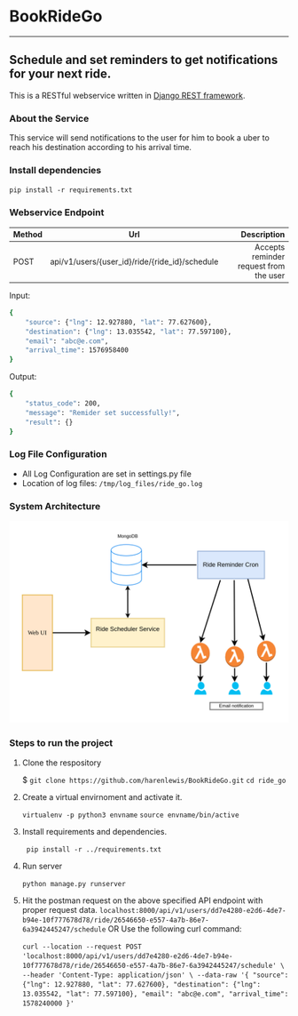 # BookRideGo
-----

## Schedule and set reminders to get notifications for your next ride.


This is a RESTful webservice written in [Django REST framework](https://www.django-rest-framework.org/).

### About the Service

This service will send notifications to the user for him to book a uber to reach his destination according to his arrival time.

### Install dependencies
`pip install -r requirements.txt`

### Webservice Endpoint

| Method |                      Url                       |                            Description |
| ------ | :--------------------------------------------: | -------------------------------------: |
| POST   | api/v1/users/{user_id}/ride/{ride_id}/schedule | Accepts reminder request from the user |



Input:
```sh
{
    "source": {"lng": 12.927880, "lat": 77.627600},
    "destination": {"lng": 13.035542, "lat": 77.597100},
    "email": "abc@e.com",
    "arrival_time": 1576958400
}
```

Output:
```sh
{
    "status_code": 200,
    "message": "Remider set successfully!",
    "result": {}
}
```

### Log File Configuration

- All Log Configuration are set in settings.py file
- Location of log files: `/tmp/log_files/ride_go.log`

### System Architecture

![Ride Go V1 System](https://github.com/harenlewis/BookRideGo/blob/development/Ride_GO-Architecture.png?raw=true)


### Steps to run the project

1. Clone the respository

    $ `git clone https://github.com/harenlewis/BookRideGo.git`
       `cd ride_go`

 1. Create a virtual envirnoment and activate it.

       `virtualenv -p python3 envname`
        `source envname/bin/active`

 2. Install requirements and dependencies.

       ` pip install -r ../requirements.txt`  

 3. Run server

       `python manage.py runserver`
 
 4. Hit the postman request on the above specified API endpoint with proper request data.
      `localhost:8000/api/v1/users/dd7e4280-e2d6-4de7-b94e-10f777678d78/ride/26546650-e557-4a7b-86e7-6a3942445247/schedule`
      OR
      Use the following curl command:

      `curl --location --request POST 'localhost:8000/api/v1/users/dd7e4280-e2d6-4de7-b94e-10f777678d78/ride/26546650-e557-4a7b-86e7-6a3942445247/schedule' \
--header 'Content-Type: application/json' \
--data-raw '{
    "source": {"lng": 12.927880, "lat": 77.627600},
    "destination": {"lng": 13.035542, "lat": 77.597100},
    "email": "abc@e.com",
    "arrival_time": 1578240000
}'`
